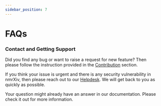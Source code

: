 ```yaml
---
sidebar_position: 7
---
```

# FAQs

### Contact and Getting Support

Did you find any bug or want to raise a request for new feature? Then please follow the instruction provided in the [Contribution](https://docs.nmrxiv.org/docs/contributing/contributing-to-nmrxiv) section. 

If you think your issue is urgent and there is any security vulnerability in nmrXiv, then please reach out to our [Helpdesk](https://www.nfdi4chem.de/index.php/helpdesk/). We will get back to you as quickly as possible.

Your question might already have an answer in our documentation. Please check it out for more information.